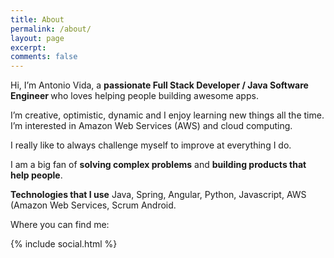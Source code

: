 ```yaml
---
title: About
permalink: /about/
layout: page
excerpt: 
comments: false
---
```


Hi, I’m Antonio Vida, a <b>passionate Full Stack Developer / Java Software Engineer </b> who loves helping people building awesome apps.

I’m creative, optimistic, dynamic and I enjoy learning new things all the time. I’m interested in Amazon Web Services (AWS) and cloud computing.

I really like to always challenge myself to improve at everything I do.

I am a big fan of <strong>solving complex problems</strong> and <strong>building products that help people</strong>.

<strong>Technologies that I use</strong> Java, Spring, Angular, Python, Javascript, AWS (Amazon Web Services, Scrum Android.

Where you can find me:

{% include social.html %}
